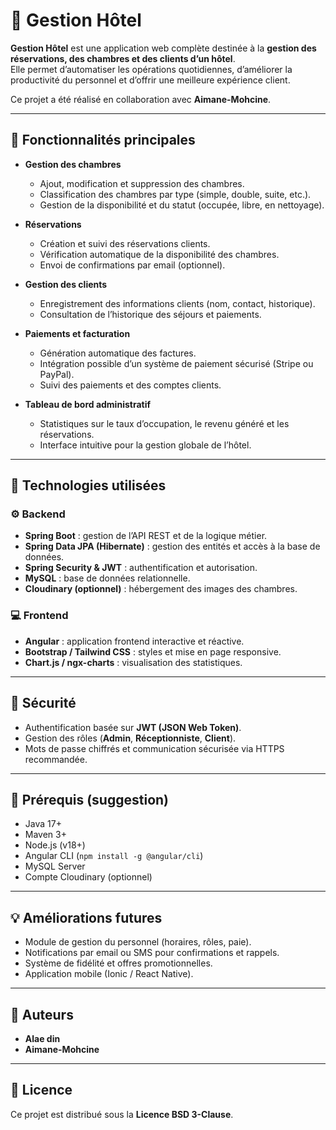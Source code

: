 # 🏨 Gestion Hôtel

**Gestion Hôtel** est une application web complète destinée à la **gestion des réservations, des chambres et des clients d’un hôtel**.  
Elle permet d’automatiser les opérations quotidiennes, d’améliorer la productivité du personnel et d’offrir une meilleure expérience client.

Ce projet a été réalisé en collaboration avec **Aimane-Mohcine**.

---

## 🚀 Fonctionnalités principales

- **Gestion des chambres**  
  - Ajout, modification et suppression des chambres.  
  - Classification des chambres par type (simple, double, suite, etc.).  
  - Gestion de la disponibilité et du statut (occupée, libre, en nettoyage).

- **Réservations**  
  - Création et suivi des réservations clients.  
  - Vérification automatique de la disponibilité des chambres.  
  - Envoi de confirmations par email (optionnel).

- **Gestion des clients**  
  - Enregistrement des informations clients (nom, contact, historique).  
  - Consultation de l’historique des séjours et paiements.

- **Paiements et facturation**  
  - Génération automatique des factures.  
  - Intégration possible d’un système de paiement sécurisé (Stripe ou PayPal).  
  - Suivi des paiements et des comptes clients.

- **Tableau de bord administratif**  
  - Statistiques sur le taux d’occupation, le revenu généré et les réservations.  
  - Interface intuitive pour la gestion globale de l’hôtel.

---

## 🧠 Technologies utilisées

### ⚙️ Backend
- **Spring Boot** : gestion de l’API REST et de la logique métier.  
- **Spring Data JPA (Hibernate)** : gestion des entités et accès à la base de données.  
- **Spring Security & JWT** : authentification et autorisation.  
- **MySQL** : base de données relationnelle.  
- **Cloudinary (optionnel)** : hébergement des images des chambres.

### 💻 Frontend
- **Angular** : application frontend interactive et réactive.  
- **Bootstrap / Tailwind CSS** : styles et mise en page responsive.  
- **Chart.js / ngx-charts** : visualisation des statistiques.

---

## 🔐 Sécurité
- Authentification basée sur **JWT (JSON Web Token)**.  
- Gestion des rôles (**Admin**, **Réceptionniste**, **Client**).  
- Mots de passe chiffrés et communication sécurisée via HTTPS recommandée.

---

## 🧩 Prérequis (suggestion)
- Java 17+  
- Maven 3+  
- Node.js (v18+)  
- Angular CLI (`npm install -g @angular/cli`)  
- MySQL Server  
- Compte Cloudinary (optionnel)

---

## 💡 Améliorations futures
- Module de gestion du personnel (horaires, rôles, paie).  
- Notifications par email ou SMS pour confirmations et rappels.  
- Système de fidélité et offres promotionnelles.  
- Application mobile (Ionic / React Native).  

---

## 👥 Auteurs
- **Alae din**  
- **Aimane-Mohcine**

---

## 📄 Licence

Ce projet est distribué sous la **Licence BSD 3-Clause**.




